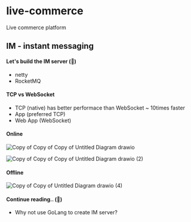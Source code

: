 # live-commerce

Live commerce platform

## IM - instant messaging

#### Let's build the IM server (🦄)

- netty
- RocketMQ

#### TCP vs WebSocket

- TCP (native) has better performace than WebSocket ~ 10times faster
- App (preferred TCP)
- Web App (WebSocket)

#### Online

![Copy of Copy of Copy of Untitled Diagram drawio](https://github.com/jrhe123/live-commerce/assets/17329299/96a28ca9-8921-4ec7-a219-921f091e5966)

![Copy of Copy of Copy of Untitled Diagram drawio (2)](https://github.com/jrhe123/live-commerce/assets/17329299/be02c3e8-3b6f-44ec-9be8-fe658cd4ba1e)

#### Offline

![Copy of Copy of Untitled Diagram drawio (4)](https://github.com/jrhe123/live-commerce/assets/17329299/2ba21d98-34c8-437d-8574-507ca2769023)

#### Continue reading.. (🦊)

- Why not use GoLang to create IM server?
